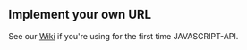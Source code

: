 ## Implement your own URL

See our [Wiki](https://github.com/CAUCA-9-1-1/javascript-api/wiki) if you're using for the first time JAVASCRIPT-API.